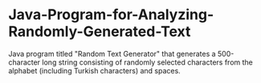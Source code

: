 # Java-Program-for-Analyzing-Randomly-Generated-Text
 Java program titled "Random Text Generator" that generates a 500-character long string consisting of randomly selected characters from the alphabet (including Turkish characters) and spaces.
